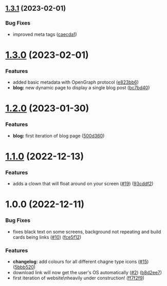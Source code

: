 ## [1.3.1](https://github.com/unitystation/unitystation-web/compare/v1.3.0...v1.3.1) (2023-02-01)


### Bug Fixes

* improved meta tags ([caecda1](https://github.com/unitystation/unitystation-web/commit/caecda14e05cc237ca1b9a866e3958ffd8de62de))

# [1.3.0](https://github.com/unitystation/unitystation-web/compare/v1.2.0...v1.3.0) (2023-02-01)


### Features

* added basic metadata with OpenGraph protocol ([e823bb6](https://github.com/unitystation/unitystation-web/commit/e823bb6379136fa97cb056fa8103b1df4ab3bbb1))
* **blog:** new dynamic page to display a single blog post ([bc7bd40](https://github.com/unitystation/unitystation-web/commit/bc7bd407d51a7f9bbb3ab558683a4ef888577246))

# [1.2.0](https://github.com/unitystation/unitystation-web/compare/v1.1.0...v1.2.0) (2023-01-30)


### Features

* **blog:** first iteration of blog page ([500d360](https://github.com/unitystation/unitystation-web/commit/500d360a9898a2d046f9ab5ce8faa182c6f1fb12))

# [1.1.0](https://github.com/unitystation/unitystation-web/compare/v1.0.0...v1.1.0) (2022-12-13)


### Features

* adds a clown that will float around on your screen ([#19](https://github.com/unitystation/unitystation-web/issues/19)) ([93cddf2](https://github.com/unitystation/unitystation-web/commit/93cddf2f4666b387261d68529deeb808d5333948))

# 1.0.0 (2022-12-11)


### Bug Fixes

* fixes black text on some screens, background not repeating and build cards being links ([#10](https://github.com/unitystation/unitystation-web/issues/10)) ([fce5f12](https://github.com/unitystation/unitystation-web/commit/fce5f128ab7577ab90186ece1d6a0b50688cb7dd))


### Features

* **changelog:** add colours for all different chagne type icons ([#15](https://github.com/unitystation/unitystation-web/issues/15)) ([5bbb520](https://github.com/unitystation/unitystation-web/commit/5bbb52021d5d46542066e06f7c0355fe891e392e))
* download link will now get the user's OS automatically ([#2](https://github.com/unitystation/unitystation-web/issues/2)) ([b8d2ee7](https://github.com/unitystation/unitystation-web/commit/b8d2ee76bfa8191818f78d32304d67bde331be7c))
* first iteration of website\nheavily under construction! ([ff7f2f9](https://github.com/unitystation/unitystation-web/commit/ff7f2f9d12beb8a3da1daba09d3d25896d2d1bc0))
